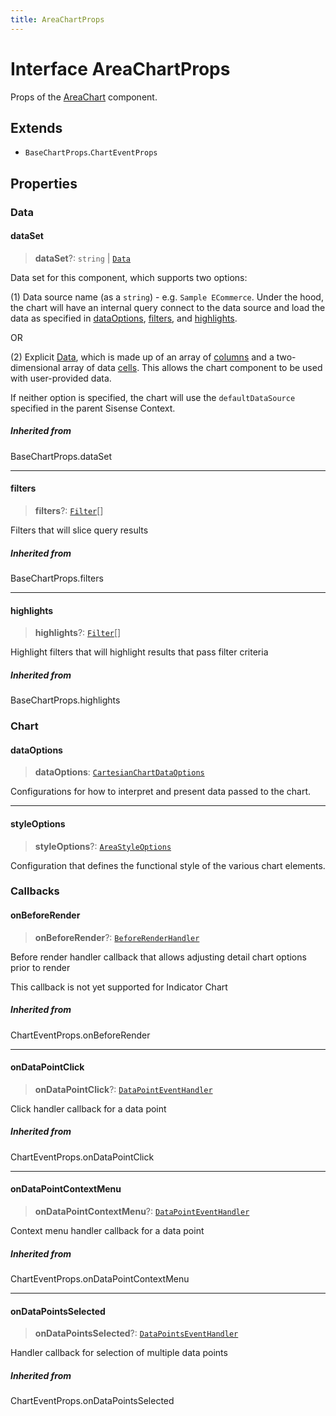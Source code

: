 ```yaml
---
title: AreaChartProps
---
```


# Interface AreaChartProps

Props of the [AreaChart](../functions/function.AreaChart.md) component.

## Extends

- `BaseChartProps`.`ChartEventProps`

## Properties

### Data

#### dataSet

> **dataSet**?: `string` \| [`Data`](../../sdk-data/interfaces/interface.Data.md)

Data set for this component, which supports two options:

(1) Data source name (as a `string`) - e.g. `Sample ECommerce`. Under the hood,
the chart will have an internal query connect to the data source
and load the data as specified in [dataOptions](interface.AreaChartProps.md#dataoptions), [filters](interface.AreaChartProps.md#filters), and [highlights](interface.AreaChartProps.md#highlights).

OR

(2) Explicit [Data](../../sdk-data/interfaces/interface.Data.md), which is made up of
an array of [columns](../../sdk-data/interfaces/interface.Column.md)
and a two-dimensional array of data [cells](../../sdk-data/interfaces/interface.Cell.md).
This allows the chart component to be used
with user-provided data.

If neither option is specified,
the chart will use the `defaultDataSource` specified in the parent Sisense Context.

##### Inherited from

BaseChartProps.dataSet

***

#### filters

> **filters**?: [`Filter`](../../sdk-data/interfaces/interface.Filter.md)[]

Filters that will slice query results

##### Inherited from

BaseChartProps.filters

***

#### highlights

> **highlights**?: [`Filter`](../../sdk-data/interfaces/interface.Filter.md)[]

Highlight filters that will highlight results that pass filter criteria

##### Inherited from

BaseChartProps.highlights

### Chart

#### dataOptions

> **dataOptions**: [`CartesianChartDataOptions`](interface.CartesianChartDataOptions.md)

Configurations for how to interpret and present data passed to the chart.

***

#### styleOptions

> **styleOptions**?: [`AreaStyleOptions`](interface.AreaStyleOptions.md)

Configuration that defines the functional style of the various chart elements.

### Callbacks

#### onBeforeRender

> **onBeforeRender**?: [`BeforeRenderHandler`](../type-aliases/type-alias.BeforeRenderHandler.md)

Before render handler callback that allows adjusting
detail chart options prior to render

This callback is not yet supported for Indicator Chart

##### Inherited from

ChartEventProps.onBeforeRender

***

#### onDataPointClick

> **onDataPointClick**?: [`DataPointEventHandler`](../type-aliases/type-alias.DataPointEventHandler.md)

Click handler callback for a data point

##### Inherited from

ChartEventProps.onDataPointClick

***

#### onDataPointContextMenu

> **onDataPointContextMenu**?: [`DataPointEventHandler`](../type-aliases/type-alias.DataPointEventHandler.md)

Context menu handler callback for a data point

##### Inherited from

ChartEventProps.onDataPointContextMenu

***

#### onDataPointsSelected

> **onDataPointsSelected**?: [`DataPointsEventHandler`](../type-aliases/type-alias.DataPointsEventHandler.md)

Handler callback for selection of multiple data points

##### Inherited from

ChartEventProps.onDataPointsSelected
